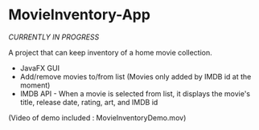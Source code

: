 # MovieInventory-App
*CURRENTLY IN PROGRESS*

A project that can keep inventory of a home movie collection.

 - JavaFX GUI
 - Add/remove movies to/from list (Movies only added by IMDB id at the moment)
 - IMDB API - When a movie is selected from list, it displays the movie's title, release date, rating, art, and IMDB id

(Video of demo included : MovieInventoryDemo.mov)
